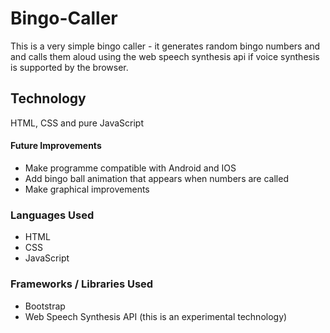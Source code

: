 # Bingo-Caller
This is a very simple bingo caller - it generates random bingo numbers and and calls them aloud using the web speech synthesis api if voice synthesis is supported by the browser.

## Technology
HTML, CSS and pure JavaScript

#### Future Improvements
- Make programme compatible with Android and IOS
- Add bingo ball animation that appears when numbers are called
- Make graphical improvements

### Languages Used
- HTML
- CSS
- JavaScript

### Frameworks / Libraries Used
- Bootstrap
- Web Speech Synthesis API (this is an experimental technology)




